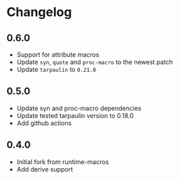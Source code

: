 # Changelog

## 0.6.0

* Support for attribute macros
* Update `syn`, `quote` and `proc-macro` to the newest patch
* Update `tarpaulin` to `0.21.0`

## 0.5.0

* Update syn and proc-macro dependencies
* Update tested tarpaulin version to 0.18.0
* Add github actions

## 0.4.0

* Initial fork from runtime-macros
* Add derive support
